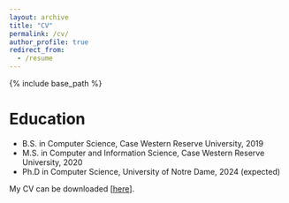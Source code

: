 ```yaml
---
layout: archive
title: "CV"
permalink: /cv/
author_profile: true
redirect_from:
  - /resume
---
```


{% include base_path %}

Education
======
* B.S. in Computer Science, Case Western Reserve University, 2019
* M.S. in Computer and Information Science, Case Western Reserve University, 2020
* Ph.D in Computer Science, University of Notre Dame, 2024 (expected)

My CV can be downloaded \[[here](https://github.com/jumxglhf/jumxglhf.github.io/blob/master/images/clark_mingxuan_ju_resume.pdf?raw=true)\]. 